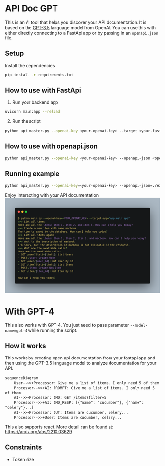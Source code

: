 # API Doc GPT

This is an AI tool that helps you discover your API documentation. It is based on the [GPT-3.5](https://openai.com/blog/better-language-models/) language model from OpenAI.
You can use this with either directly connecting to a FastApi app or by passing in an `openapi.json` file.

## Setup

Install the dependencies

```bash
pip install -r requirements.txt
```

## How to use with FastApi

1. Run your backend app

```bash
uvicorn main:app --reload
```

2. Run the script

```bash
python api_master.py --openai-key <your-openai-key> --target <your-fastapi-app> --base-url <your-base-url>
```

## How to use with openapi.json

```bash
python api_master.py --openai-key <your-openai-key> --openapi-json <openapi-json> --base-url <your-base-url>
```

## Running example

```bash
python api_master.py --openai-key=<your-openai-key> --openapi-json=./example/openapi.json --base-url="https://petstore3.swagger.io/api/v3"
```

Enjoy interacting with your API documentation
![showcase](./showcase.png)

# With GPT-4

This also works with GPT-4. You just need to pass parameter `--model-name=gpt-4` while running the script.

## How it works

This works by creating open api documentation from your fastapi app and then using the GPT-3.5 language model to analyze documentation for your API.

```mermaid
sequenceDiagram
    User-->>+Processor: Give me a list of items. I only need 5 of them
    Processor-->>+AI: PROMPT: Give me a list of items. I only need 5 of them
    AI-->>+Processor: CMD: GET /items?filter=5
    Processor-->>+AI: CMD_RESP: [{"name": "cucumber"}, {"name": "celery"}...]
    AI-->>+Processor: OUT: Items are cucumber, celery...
    Processor-->>+User: Items are cucumber, celery...
```

This also supports react. More detail can be found at: https://arxiv.org/abs/2210.03629

## Constraints

- Token size
